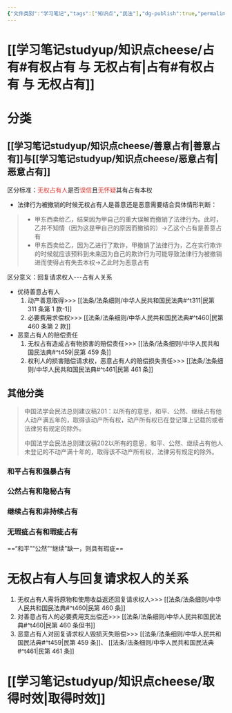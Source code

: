 ```yaml
---
{"文件类别":"学习笔记","tags":["知识点","民法"],"dg-publish":true,"permalink":"/学习笔记studyup/知识点cheese/无权占有/","dgPassFrontmatter":true,"created":"2024-10-11T10:34:15.431+08:00","updated":"2024-10-25T12:32:24.555+08:00"}
---
```


# [[学习笔记studyup/知识点cheese/占有#有权占有 与 无权占有\|占有#有权占有 与 无权占有]]
# 分类
## [[学习笔记studyup/知识点cheese/善意占有\|善意占有]]与[[学习笔记studyup/知识点cheese/恶意占有\|恶意占有]]
区分标准：<font color="#d83931">无权占有人</font>是否<font color="#d83931">误信</font>且<font color="#d83931">无怀疑</font>其有占有本权
- 法律行为被撤销的时候无权占有人是善意还是恶意需要结合具体情形判断：
>- 甲东西卖给乙，结果因为甲自己的重大误解而撤销了法律行为。此时，乙并不知情（因为这是甲自己的原因而撤销的）→乙这个占有是善意占有
>- 甲东西卖给乙，因为乙进行了欺诈，甲撤销了法律行为，乙在实行欺诈的时候就应该预料到未来因为自己的欺诈行为可能导致法律行为被撤销进而使得占有失去本权→乙此时为恶意占有

区分意义：回复请求权人---占有人关系
- 优待善意占有人
	1. 动产善意取得>>> [[法条/法条细则/中华人民共和国民法典#^t311\|民第 311 条第 1 款-1]]
	2. 必要费用求偿权>>> [[法条/法条细则/中华人民共和国民法典#^t460\|民第 460 条第 2 款]]
- 恶意占有人的赔偿责任
	1. 无权占有造成占有物损害的赔偿责任>>> [[法条/法条细则/中华人民共和国民法典#^t459\|民第 459 条]]
	2. 权利人的损害赔偿请求权，恶意占有人的赔偿损失责任>>> [[法条/法条细则/中华人民共和国民法典#^t461\|民第 461 条]]
## 其他分类
>中国法学会民法总则建议稿201：以所有的意思，和平、公然、继续占有他人动产满五年的，取得该动产所有权，动产所有权已在登记簿上记载的或者法律另有规定的除外。
>
>中国法学会民法总则建议稿202以所有的意思，和平、公然、继续占有他人未登记的不动产满十年的，取得该不动产所有权，法律另有规定的除外。
### 和平占有和强暴占有
### 公然占有和隐秘占有
### 继续占有和非持续占有
### 无瑕疵占有和瑕疵占有
==“和平”“公然”“继续”缺一，则具有瑕疵==
# 无权占有人与回复请求权人的关系
1. 无权占有人需将原物和使用收益返还回复请求权人>>> [[法条/法条细则/中华人民共和国民法典#^t460\|民第 460 条]]
2. 对善意占有人的必要费用支出偿还>>> [[法条/法条细则/中华人民共和国民法典#^t460\|民第 460 条但书]]
3. 恶意占有人对回复请求权人毁损灭失赔偿>>> [[法条/法条细则/中华人民共和国民法典#^t459\|民第 459 条]]、 [[法条/法条细则/中华人民共和国民法典#^t461\|民第 461 条]]
# [[学习笔记studyup/知识点cheese/取得时效\|取得时效]]

